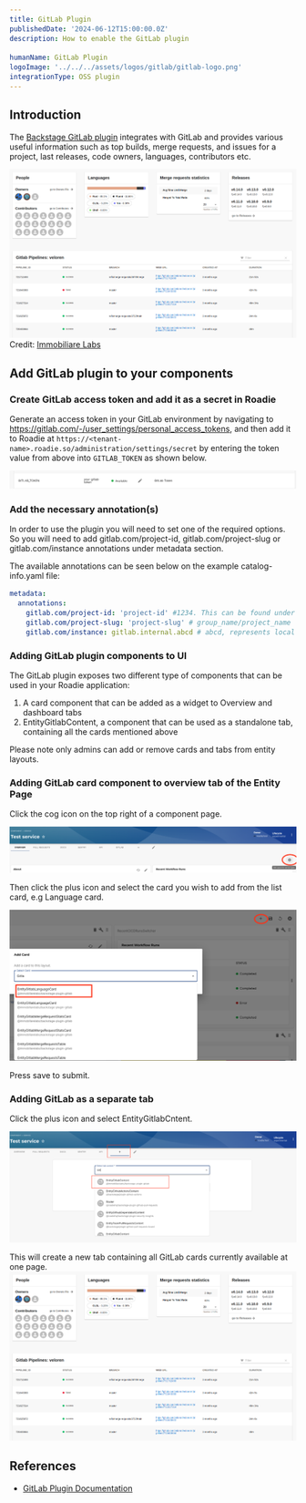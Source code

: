 ```yaml
---
title: GitLab Plugin
publishedDate: '2024-06-12T15:00:00.0Z'
description: How to enable the GitLab plugin

humanName: GitLab Plugin
logoImage: '../../../assets/logos/gitlab/gitlab-logo.png'
integrationType: OSS plugin
---
```


## Introduction

The [Backstage GitLab plugin](https://github.com/immobiliare/backstage-plugin-gitlab) integrates with GitLab and provides various useful information such as top builds, merge requests, and issues for a project, last releases, code owners, languages, contributors etc. 

![gitlab-overview.png](./gitlab-overview.png)
Credit: [Immobiliare Labs](https://github.com/immobiliare)

## Add GitLab plugin to your components

### Create GitLab access token and add it as a secret in Roadie

Generate an access token in your GitLab environment by navigating to https://gitlab.com/-/user_settings/personal_access_tokens, and then add it to Roadie at `https://<tenant-name>.roadie.so/administration/settings/secret` by entering the token value from above into `GITLAB_TOKEN` as shown below.

![gitlab-secret.png](./gitlab-secret.png)


### Add the necessary annotation(s)

In order to use the plugin you will need to set one of the required options. So you will need to add gitlab.com/project-id, gitlab.com/project-slug or gitlab.com/instance annotations under metadata section. 

The available annotations can be seen below on the example catalog-info.yaml file:

```yaml
metadata:
  annotations:
    gitlab.com/project-id: 'project-id' #1234. This can be found under Settings --> General in GitLab 
    gitlab.com/project-slug: 'project-slug' # group_name/project_name
    gitlab.com/instance: gitlab.internal.abcd # abcd, represents local instance used
```

### Adding GitLab plugin components to UI

The GitLab plugin exposes two different type of components that can be used in your Roadie application:

1. A card component that can be added as a widget to Overview and dashboard tabs
2. EntityGitlabContent, a component that can be used as a standalone tab, containing all the cards mentioned above

Please note only admins can add or remove cards and tabs from entity layouts.

### Adding GitLab card component to overview tab of the Entity Page

Click the cog icon on the top right of a component page. 

![add-gitlab-card-cog.png](./add-gitlab-card-cog.png)

Then click the plus icon and select the card you wish to add from the list card, e.g Language card.

![add-gitlab-card-list.png](./add-gitlab-card-list.png)

Press save to submit.

### Adding GitLab as a separate tab

Click the plus icon and select EntityGitlabCntent.

![add-gitlab-content.png](./add-gitlab-content.png)

This will create a new tab containing all GitLab cards currently available at one page. 
![gitlab-overview.png](./gitlab-overview.png)

## References

- [GitLab Plugin Documentation](https://github.com/immobiliare/backstage-plugin-gitlab)

